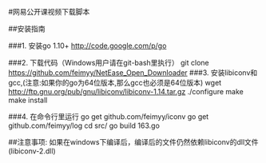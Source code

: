 ﻿#网易公开课视频下载脚本

##安装指南


###1. 安装go 1.10+
    http://code.google.com/p/go
    
###2. 下载代码（Windows用户请在git-bash里执行）
        git clone https://github.com/feimyy/NetEase_Open_Downloader
###3. 安装libiconv和gcc,(注意:如果你的go为64位版本,那么gcc也必须是64位版本)
        wget http://ftp.gnu.org/pub/gnu/libiconv/libiconv-1.14.tar.gz
        ./configure
        make
        make install

###4. 在命令行里运行
    go get github.com/feimyy/iconv
	go get github.com/feimyy/log
	cd src/
    go build 163.go



##注意事项:
	  如果在windows下编译后，编译后的文件仍然依赖libiconv的dll文件(libiconv-2.dll)